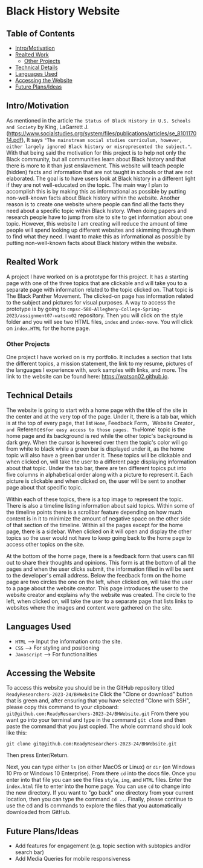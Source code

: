 # Black History Website

## Table of Contents

* [Intro/Motivation](#Intro/Motivation)
* [Realted Work](#Realted-Work)
  + [Other Projects](#Other-Projects)
* [Technical Details](#Technical-Details)
* [Languages Used](#Languages-Used)
* [Accessing the Website](#Accessing-the-Website)
* [Future Plans/Ideas](#Future-Plans/Ideas)

## Intro/Motivation

As mentioned in the article `The Status of Black History in U.S. Schools and Society` by King, LaGarrett J. (https://www.socialstudies.org/system/files/publications/articles/se_810117014.pdf), It says `"The mainstream social studies curriculum, however, either largely ignored Black history or misrepresented the subject."`. With that being said the motivation for this project is to help not only the Black community, but all communities learn about Black history and that there is more to it than just enslavement. This website will teach people (hidden) facts and information that are not taught in schools or that are not elaborated. The goal is to have users look at Black history in a different light if they are not well-educated on the topic. The main way I plan to accomplish this is by making this as informational as possible by putting non-well-known facts about Black history within the website. Another reason is to create one website where people can find all the facts they need about a specific topic within Black history. When doing papers and research people have to jump from site to site to get information about one topic. However, this website I am creating will reduce the amount of time people will spend looking up different websites and skimming through them to find what they need. I want to make this as informational as possible by putting non-well-known facts about Black history within the website.

## Realted Work

A project I have worked on is a prototype for this project. It has a starting page with one of the three topics that are clickable and will take you to a separate page with information related to the topic clicked on. That topic is The Black Panther Movement. The clicked-on page has information related to the subject and pictures for visual purposes. A way to access the prototype is by going to `cmpsc-580-Allegheny-College-Spring-2023/assignment07-watson02` repository. Then you will click on the style folder and you will see two HTML files, `index` and `index-move`. You will click on `index.HTML` for the home page.

### Other Projects

One project I have worked on is my portfolio. It includes a section that lists the different topics, a mission statement, the link to my resume, pictures of the languages I experience with, work samples with links, and more. The link to the website can be found here: https://watson02.github.io.


## Technical Details

The website is going to start with a home page with the title of the site in the center and at the very top of the page. Under it, there is a tab bar, which is at the top of every page, that list `Home`, Feedback Form`, `Website Creator`, and `References` for easy access to those pages. The `Home` topic is the home page and its background is red while the other topic's background is dark grey. When the cursor is hovered over them the topic's color will go from white to black while a green bar is displayed under it, as the home topic will also have a green bar under it. These topics will be clickable and when clicked on, will take the user to a different page displaying information about that topic. Under the tab bar, there are ten different topics put into five columns in alphabetical order along with a picture to represent it. Each picture is clickable and when clicked on, the user will be sent to another page about that specific topic. 

Within each of these topics, there is a top image to represent the topic. There is also a timeline listing information about said topics. Within some of the timeline points there is a scrollbar feature depending on how much content is in it to minimize the amount of negative space on the other side of that section of the timeline. Within all the pages except for the home page, there is a sidebar. When clicked on it will open and display the other topics so the user would not have to keep going back to the home page to access other topics on the site.

At the bottom of the home page, there is a feedback form that users can fill out to share their thoughts and opinions. This form is at the bottom of all the pages and when the user clicks submit, the information filled in will be sent to the developer's email address. Below the feedback form on the home page are two circles the one on the left, when clicked on, will take the user to a page about the website creator. This page introduces the user to the website creator and explains why the website was created. The circle to the left, when clicked on, will take the user to a separate page that lists links to websites where the images and content were gathered on the site.

## Languages Used

- `HTML` --> Input the information onto the site.
- `CSS` --> For styling and positioning
- `Javascript` --> For functionalities

## Accessing the Website

To access this website you should be in the GitHub repository titled
`ReadyResearchers-2023-24/BHWebsite`
Click the "Clone or download" button that is green and, after ensuring that you have selected "Clone with SSH", please copy this command to your clipboard:
`git@github.com:ReadyResearchers-2023-24/BHWebsite.git`
From there you want go into your terminal and type in the command `git clone` and then paste the command that you just copied. The whole command should look like this:
```
git clone git@github.com:ReadyResearchers-2023-24/BHWebsite.git
```
Then press Enter/Return.

Next, you can type either `ls` (on either MacOS or Linux) or `dir` (on Windows 10 Pro or Windows 10 Enterprise). From there `cd` into the docs file. Once you enter into that file you can see the files `style`, `img`, and `HTML` files. Enter the `index.html` file to enter into the home page. You can use `cd` to change into the new directory. If you want to "go back" one directory from your current location, then you can type the command `cd ..`. Finally, please continue to use the cd and ls commands to explore the files that you automatically downloaded from GitHub.

## Future Plans/Ideas

- Add features for engagement (e.g. topic section with subtopics and/or search bar)
- Add Media Queries for mobile responsiveness
